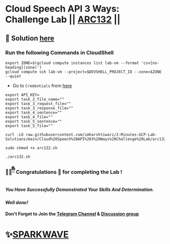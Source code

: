 # Cloud Speech API 3 Ways: Challenge Lab || [ARC132](https://www.cloudskillsboost.google/focuses/67215?parent=catalog) ||

## 🔑 Solution [here](https://www.youtube.com/@sparkwave.01)

### Run the following Commands in CloudShell

```
export ZONE=$(gcloud compute instances list lab-vm --format 'csv[no-heading](zone)')
gcloud compute ssh lab-vm --project=$DEVSHELL_PROJECT_ID --zone=$ZONE --quiet
```

* Go to `Credentials` from [here](https://console.cloud.google.com/apis/credentials)

```
export API_KEY=
export task_2_file_name=""
export task_3_request_file=""
export task_3_response_file=""
export task_4_sentence=""
export task_4_file=""
export task_5_sentence=""
export task_5_file=""
```
```
curl -LO raw.githubusercontent.com/imharshtiwari/2-Minutes-GCP-Lab-Solutions/main/Cloud%20Speech%20API%203%20Ways%20Challenge%20Lab/arc132.sh

sudo chmod +x arc132.sh

./arc132.sh
```

### 🐻‍❄️ྀིྀི Congratulations 🎉 for completing the Lab !

##### *You Have Successfully Demonstrated Your Skills And Determination.*

#### *Well done!*

#### Don't Forget to Join the [Telegram Channel](https://t.me/sparkwave.01) & [Discussion group](https://t.me/sparkwave.01chats)

# ✨[SPARKWAVE](https://www.youtube.com/@sparkwave.01)
